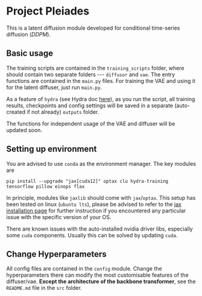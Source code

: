 # Project Pleiades

This is a latent diffusion module developed for conditional time-series diffusion (_DDPM_).

## Basic usage

The training scripts are contained in the `training_scripts` folder, where should contain two separate folders --- `diffusor` and `vae`.
The entry functions are contained in the `main.py` files. For training the VAE and using it for the latent diffuser, just run `main.py`.

As a feature of `hydra` (see Hydra doc [here](https://hydra.cc/docs/intro/)), as you run the script, all training results,
checkpoints and config settings will be saved in a separate (auto-created if not already) `outputs` folder.

The functions for independent usage of the VAE and diffuser will be updated soon.

## Setting up environment

You are advised to use `conda` as the environment manager. The key modules are

```shell
pip install --upgrade "jax[cuda12]" optax clu hydra-training tensorflow pillow einops flax
```

In principle, modules like `jaxlib` should come with `jax`/`optax`. This setup has been tested on linux (`ubuntu lts`), please
be advised to refer to the [jax installation page](https://jax.readthedocs.io/en/latest/installation.html) for further instruction
if you encountered any particular issue with the specific version of your OS.

There are known issues with the auto-installed nvidia driver libs, especially some `cuda` components. Usually this can be solved by
updating `cuda`.

## Change Hyperparameters

All config files are contained in the `config` module. Change the hyperparameters there can modify the most customisable
features of the diffuser/vae. **Except the architecture of the backbone transformer**, see the `README.md` file in the
`src` folder.
